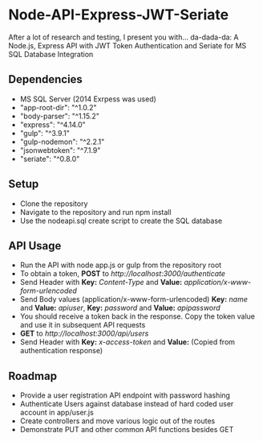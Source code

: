 # Node-API-Express-JWT-Seriate
After a lot of research and testing, I present you with... da-dada-da: A Node.js, Express API with JWT Token Authentication and Seriate for MS SQL Database Integration

## Dependencies
* MS SQL Server (2014 Exrpess was used)
* "app-root-dir": "^1.0.2"
* "body-parser": "^1.15.2"
* "express": "^4.14.0"
* "gulp": "^3.9.1"
* "gulp-nodemon": "^2.2.1"
* "jsonwebtoken": "^7.1.9"
* "seriate": "^0.8.0"

## Setup
* Clone the repository
* Navigate to the repository and run npm install
* Use the nodeapi.sql create script to create the SQL database

## API Usage
* Run the API with node app.js or gulp from the repository root
* To obtain a token, **POST** to _http://localhost:3000/authenticate_
* Send Header with **Key:** _Content-Type_ and **Value:** _application/x-www-form-urlencoded_ 
* Send Body values (application/x-www-form-urlencoded) **Key:** _name_ and **Value:** _apiuser_, **Key:** _password_ and **Value:** _apipassword_
* You should receive a token back in the response. Copy the token value and use it in subsequent API requests
* **GET** to _http://localhost:3000/api/users_
* Send Header with **Key:** _x-access-token_ and **Value:**_<token>_ (Copied from authentication response)

## Roadmap
* Provide a user registration API endpoint with password hashing
* Authenticate Users against database instead of hard coded user account in app/user.js
* Create controllers and move various logic out of the routes
* Demonstrate PUT and other common API functions besides GET





